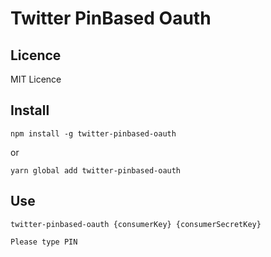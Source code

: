 # Twitter PinBased Oauth


## Licence 
MIT Licence

## Install

```shell
npm install -g twitter-pinbased-oauth
```
or
```shell
yarn global add twitter-pinbased-oauth
```

## Use

```
twitter-pinbased-oauth {consumerKey} {consumerSecretKey}

Please type PIN
```